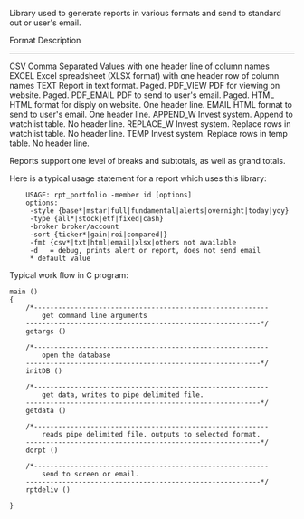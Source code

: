 
Library used to generate reports in various formats and send to standard out or user's email.

Format      Description
----------- --------------------------------------------------------------------
CSV         Comma Separated Values with one header line of column names
EXCEL       Excel spreadsheet (XLSX format) with one header row of column names
TEXT        Report in text format. Paged.
PDF_VIEW    PDF for viewing on website. Paged.
PDF_EMAIL   PDF to send to user's email. Paged.
HTML        HTML format for disply on website. One header line.
EMAIL       HTML format to send to user's email. One header line.
APPEND_W    Invest system. Append to watchlist table. No header line.
REPLACE_W   Invest system. Replace rows in watchlist table. No header line.
TEMP        Invest system. Replace rows in temp table. No header line.

Reports support one level of breaks and subtotals, as well as grand totals.

Here is a typical usage statement for a report which uses this library:
```
    USAGE: rpt_portfolio -member id [options]
    options:
     -style {base*|mstar|full|fundamental|alerts|overnight|today|yoy}
     -type {all*|stock|etf|fixed|cash}
     -broker broker/account
     -sort {ticker*|gain|roi|compared|}
     -fmt {csv*|txt|html|email|xlsx|others not available
     -d   = debug, prints alert or report, does not send email
     * default value
```
Typical work flow in C program:
```
main ()
{
    /*----------------------------------------------------------
        get command line arguments
    ----------------------------------------------------------*/
    getargs ()

    /*----------------------------------------------------------
        open the database
    ----------------------------------------------------------*/
    initDB ()

    /*----------------------------------------------------------
        get data, writes to pipe delimited file.
    ----------------------------------------------------------*/
    getdata ()

    /*----------------------------------------------------------
        reads pipe delimited file. outputs to selected format.
    ----------------------------------------------------------*/
    dorpt ()

    /*----------------------------------------------------------
        send to screen or email.
    ----------------------------------------------------------*/
    rptdeliv ()

}
```

